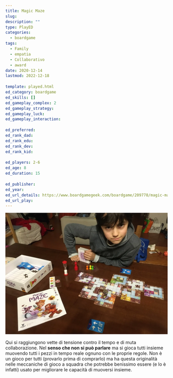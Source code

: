 ```yaml
---
title: Magic Maze
slug: 
description: ""
type: PlayED
categories:
  - boardgame
tags:
  - Family
  - empatia
  - Collaborativo
  - award
date: 2020-12-14
lastmod: 2022-12-18

template: played.html
ed_category: boardgame
ed_skills: []
ed_gameplay_complex: 2
ed_gameplay_strategy: 
ed_gameplay_luck: 
ed_gameplay_interaction: 

ed_preferred: 
ed_rank_dad: 
ed_rank_edu: 
ed_rank_dev: 
ed_rank_kid: 

ed_players: 2-6
ed_age: 8
ed_duration: 15

ed_publisher: 
ed_year: 
ed_url_details: https://www.boardgamegeek.com/boardgame/209778/magic-maze
ed_url_play: 
---
```


![](../../assets/img/played/boardgame/magicmaze.webp)

Qui si raggiungono vette di tensione contro il tempo e di muta collaborazione. Nel **senso che non si può parlare** ma si gioca tutti insieme muovendo tutti i pezzi in tempo reale ognuno con le proprie regole.
Non è un gioco per tutti (provarlo prima di comprarlo) ma ha questa originalità nelle meccaniche di gioco a squadra che potrebbe benissimo essere (e lo è infatti) usato per migliorare le capacità di muoversi insieme.
